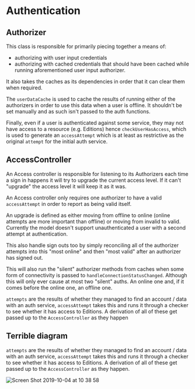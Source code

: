 # Authentication

## Authorizer

 This class is responsible for primarily piecing together a means of:
  - authorizing with user input credentials
  - authorizing with cached credentials that should have been cached while running aforementioned user input authorizer.

 It also takes the caches as its dependencies in order that it can clear them when required.

 The `userDataCache` is used to cache the results of running either of the authorizers in order to use this data when a user is offline. It shouldn't be set manually and as such isn't passed to the auth functions.

 Finally, even if a user is authenticated against some service, they may not have access to a resource (e.g. Editions) hence `checkUserHasAccess`, which is used to generate an `accessAttempt` which is at least as restrictive as the original `attempt` for the initial auth service.

## AccessController

An Access controller is responsible for listening to its Authorizers each time a sign in happens it will try to upgrade the current access level. If it can't "upgrade" the access level it will keep it as it was.

An Access controller only requires one authorizer to have a valid `accessAttempt` in order to report as being valid itself.

An upgrade is defined as either moving from offline to online (online attempts are more important than offline) or moving from invalid to valid. Currently the model doesn't support unauthenticated a user with a second attempt at authentication.

This also handle sign outs too by simply reconciling all of the authorizer attempts into this "most online" and then "most valid" after an authorizer has signed out.

This will also run the "silent" authorizer methods from caches when some form of connectivity is passed to `handleConnectionStatusChanged`. Although this will only ever cause at most two "silent" auths. An online one and, if it comes before the online one, an offline one.

`attempts` are the results of whether they managed to find an account / data with an auth service, `accessAttempt` takes this and runs it through a checker to see whether it has access to Editions. A derivation of all of these get passed up to the `AccessController` as they happen

## Terrible diagram

`attempts` are the results of whether they managed to find an account / data with an auth service, `accessAttempt` takes this and runs it through a checker to see whether it has access to Editions. A derivation of all of these get passed up to the `AccessController` as they happen.

![Screen Shot 2019-10-04 at 10 38 58](https://user-images.githubusercontent.com/1652187/66197963-501a6980-e693-11e9-80a1-0e4b7d612a96.png)
